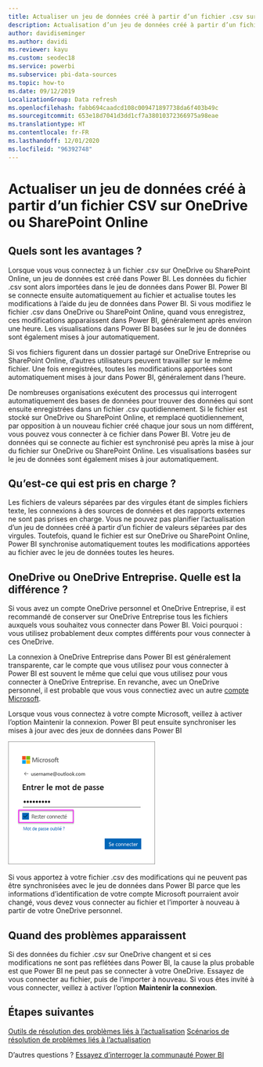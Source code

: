 ```yaml
---
title: Actualiser un jeu de données créé à partir d’un fichier .csv sur OneDrive
description: Actualisation d’un jeu de données créé à partir d’un fichier de valeurs séparées par des virgules (.csv) sur OneDrive
author: davidiseminger
ms.author: davidi
ms.reviewer: kayu
ms.custom: seodec18
ms.service: powerbi
ms.subservice: pbi-data-sources
ms.topic: how-to
ms.date: 09/12/2019
LocalizationGroup: Data refresh
ms.openlocfilehash: fabb694caadcd108c009471897738da6f403b49c
ms.sourcegitcommit: 653e18d7041d3dd1cf7a38010372366975a98eae
ms.translationtype: HT
ms.contentlocale: fr-FR
ms.lasthandoff: 12/01/2020
ms.locfileid: "96392748"
---
```

# <a name="refresh-a-dataset-created-from-a-csv-file-on-onedrive-or-sharepoint-online"></a>Actualiser un jeu de données créé à partir d’un fichier CSV sur OneDrive ou SharePoint Online
## <a name="what-are-the-advantages"></a>Quels sont les avantages ?
Lorsque vous vous connectez à un fichier .csv sur OneDrive ou SharePoint Online, un jeu de données est créé dans Power BI. Les données du fichier .csv sont alors importées dans le jeu de données dans Power BI. Power BI se connecte ensuite automatiquement au fichier et actualise toutes les modifications à l’aide du jeu de données dans Power BI. Si vous modifiez le fichier .csv dans OneDrive ou SharePoint Online, quand vous enregistrez, ces modifications apparaissent dans Power BI, généralement après environ une heure. Les visualisations dans Power BI basées sur le jeu de données sont également mises à jour automatiquement.

Si vos fichiers figurent dans un dossier partagé sur OneDrive Entreprise ou SharePoint Online, d’autres utilisateurs peuvent travailler sur le même fichier. Une fois enregistrées, toutes les modifications apportées sont automatiquement mises à jour dans Power BI, généralement dans l’heure.

De nombreuses organisations exécutent des processus qui interrogent automatiquement des bases de données pour trouver des données qui sont ensuite enregistrées dans un fichier .csv quotidiennement. Si le fichier est stocké sur OneDrive ou SharePoint Online, et remplacé quotidiennement, par opposition à un nouveau fichier créé chaque jour sous un nom différent, vous pouvez vous connecter à ce fichier dans Power BI. Votre jeu de données qui se connecte au fichier est synchronisé peu après la mise à jour du fichier sur OneDrive ou SharePoint Online. Les visualisations basées sur le jeu de données sont également mises à jour automatiquement.

## <a name="whats-supported"></a>Qu’est-ce qui est pris en charge ?
Les fichiers de valeurs séparées par des virgules étant de simples fichiers texte, les connexions à des sources de données et des rapports externes ne sont pas prises en charge. Vous ne pouvez pas planifier l’actualisation d’un jeu de données créé à partir d’un fichier de valeurs séparées par des virgules. Toutefois, quand le fichier est sur OneDrive ou SharePoint Online, Power BI synchronise automatiquement toutes les modifications apportées au fichier avec le jeu de données toutes les heures.

## <a name="onedrive-or-onedrive-for-business-whats-the-difference"></a>OneDrive ou OneDrive Entreprise. Quelle est la différence ?
Si vous avez un compte OneDrive personnel et OneDrive Entreprise, il est recommandé de conserver sur OneDrive Entreprise tous les fichiers auxquels vous souhaitez vous connecter dans Power BI. Voici pourquoi : vous utilisez probablement deux comptes différents pour vous connecter à ces OneDrive.

La connexion à OneDrive Entreprise dans Power BI est généralement transparente, car le compte que vous utilisez pour vous connecter à Power BI est souvent le même que celui que vous utilisez pour vous connecter à OneDrive Entreprise. En revanche, avec un OneDrive personnel, il est probable que vous vous connectiez avec un autre [compte Microsoft](https://account.microsoft.com).

Lorsque vous vous connectez à votre compte Microsoft, veillez à activer l’option Maintenir la connexion. Power BI peut ensuite synchroniser les mises à jour avec des jeux de données dans Power BI

![Exemple de connexion](media/refresh-csv-file-onedrive/refresh_signin_keepmesignedin.png)

Si vous apportez à votre fichier .csv des modifications qui ne peuvent pas être synchronisées avec le jeu de données dans Power BI parce que les informations d’identification de votre compte Microsoft pourraient avoir changé, vous devez vous connecter au fichier et l’importer à nouveau à partir de votre OneDrive personnel.

## <a name="when-things-go-wrong"></a>Quand des problèmes apparaissent
Si des données du fichier .csv sur OneDrive changent et si ces modifications ne sont pas reflétées dans Power BI, la cause la plus probable est que Power BI ne peut pas se connecter à votre OneDrive. Essayez de vous connecter au fichier, puis de l’importer à nouveau. Si vous êtes invité à vous connecter, veillez à activer l’option **Maintenir la connexion**.

## <a name="next-steps"></a>Étapes suivantes
[Outils de résolution des problèmes liés à l’actualisation](service-gateway-onprem-tshoot.md)
[Scénarios de résolution de problèmes liés à l’actualisation](refresh-troubleshooting-refresh-scenarios.md)

D’autres questions ? [Essayez d’interroger la communauté Power BI](https://community.powerbi.com/)


